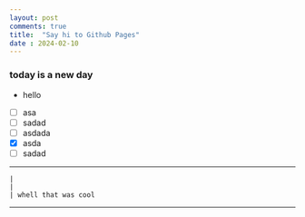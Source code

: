 ```yaml
---
layout: post
comments: true
title:  "Say hi to Github Pages"
date : 2024-02-10
---
```


### today is a new day

- hello



* [ ] asa
* [ ] sadad
* [ ] asdada 
* [X] asda
* [ ] sadad

----
    |
    |
    | whell that was cool

---    
